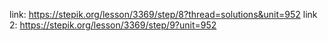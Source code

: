 link: https://stepik.org/lesson/3369/step/8?thread=solutions&unit=952
link 2: https://stepik.org/lesson/3369/step/9?unit=952
